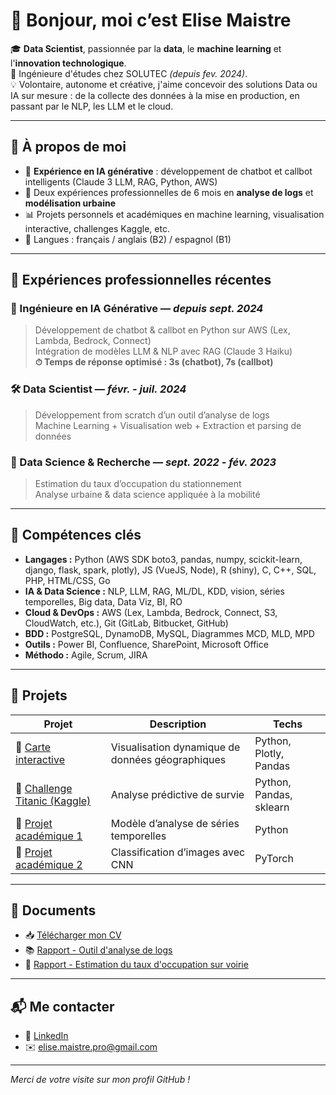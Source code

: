 # 👋 Bonjour, moi c’est Elise Maistre

🎓 **Data Scientist**, passionnée par la **data**, le **machine learning** et l'**innovation technologique**.  
🏢 Ingénieure d'études chez SOLUTEC *(depuis fev. 2024)*.  
💡 Volontaire, autonome et créative, j'aime concevoir des solutions Data ou IA sur mesure : de la collecte des données à la mise en production, en passant par le NLP, les LLM et le cloud.


---

## 🧠 À propos de moi

- 🔬 **Expérience en IA générative** : développement de chatbot et callbot intelligents (Claude 3 LLM, RAG, Python, AWS)
- 🧪 Deux expériences professionnelles de 6 mois en **analyse de logs** et **modélisation urbaine**
- 📊 Projets personnels et académiques en machine learning, visualisation interactive, challenges Kaggle, etc.
- 💬 Langues : français / anglais (B2) / espagnol (B1)

---

## 💼 Expériences professionnelles récentes

### 🚀 Ingénieure en IA Générative — *depuis sept. 2024*
> Développement de chatbot & callbot en Python sur AWS (Lex, Lambda, Bedrock, Connect)  
> Intégration de modèles LLM & NLP avec RAG (Claude 3 Haiku)  
> **⏱ Temps de réponse optimisé : 3s (chatbot), 7s (callbot)**

### 🛠️ Data Scientist — *févr. - juil. 2024*
> Développement from scratch d’un outil d’analyse de logs  
> Machine Learning + Visualisation web + Extraction et parsing de données

### 📍 Data Science & Recherche — *sept. 2022 - fév. 2023*
> Estimation du taux d’occupation du stationnement  
> Analyse urbaine & data science appliquée à la mobilité

---

## 🧰 Compétences clés

- **Langages :** Python (AWS SDK boto3, pandas, numpy, scickit-learn, django, flask, spark, plotly), JS (VueJS, Node), R (shiny), C, C++, SQL, PHP, HTML/CSS, Go 
- **IA & Data Science :** NLP, LLM, RAG, ML/DL, KDD, vision, séries temporelles, Big data, Data Viz, BI, RO
- **Cloud & DevOps :** AWS (Lex, Lambda, Bedrock, Connect, S3, CloudWatch, etc.), Git (GitLab, Bitbucket, GitHub)
- **BDD :** PostgreSQL, DynamoDB, MySQL, Diagrammes MCD, MLD, MPD
- **Outils :** Power BI, Confluence, SharePoint, Microsoft Office
- **Méthodo :** Agile, Scrum, JIRA

---

## 📂 Projets

| Projet | Description | Techs |
|--------|-------------|-------|
| 🔗 [Carte interactive](lien-vers-ton-repo) | Visualisation dynamique de données géographiques | Python, Plotly, Pandas |
| 🔗 [Challenge Titanic (Kaggle)](lien-vers-ton-kaggle) | Analyse prédictive de survie | Python, Pandas, sklearn |
| 🔗 [Projet académique 1](lien-vers-le-repo) | Modèle d’analyse de séries temporelles | Python |
| 🔗 [Projet académique 2](lien-vers-le-repo) | Classification d’images avec CNN | PyTorch |

---

## 📄 Documents

- 📥 [Télécharger mon CV](./Documents/CV_Elise_Maistre.pdf)
- 📚 [Rapport - Outil d'analyse de logs](./Documents/TN10_Rapport_Elise_Maistre.pdf)
- 📘 [Rapport - Estimation du taux d'occupation sur voirie](./Documents/TN09_Rapport_Elise_Maistre.pdf)

---

## 📬 Me contacter

- 🔗 [LinkedIn](https://www.linkedin.com/in/elise-maistre-6785131b7/)
- ✉️ elise.maistre.pro@gmail.com

---

*Merci de votre visite sur mon profil GitHub !*